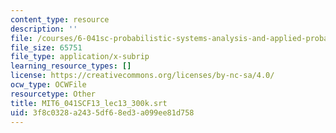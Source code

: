 ```yaml
---
content_type: resource
description: ''
file: /courses/6-041sc-probabilistic-systems-analysis-and-applied-probability-fall-2013/3f8c0328a2435df68ed3a099ee81d758_MIT6_041SCF13_lec13_300k.vtt
file_size: 65751
file_type: application/x-subrip
learning_resource_types: []
license: https://creativecommons.org/licenses/by-nc-sa/4.0/
ocw_type: OCWFile
resourcetype: Other
title: MIT6_041SCF13_lec13_300k.srt
uid: 3f8c0328-a243-5df6-8ed3-a099ee81d758
---
```

